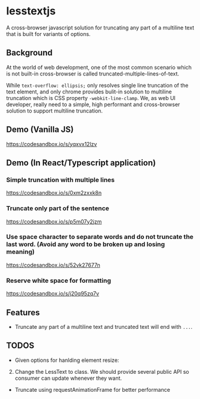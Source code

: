 # lesstextjs
A cross-browser javascript solution for truncating any part of a multiline text that is built for variants of options.

## Background
At the world of web development, one of the most common scenario which is not built-in cross-browser is called truncated-multiple-lines-of-text.

While `text-overflow: ellipsis;` only resolves single line truncation of the text element, and only chrome provides bulit-in solution to multiline truncation which is CSS property `-webkit-line-clamp`. We, as web UI developer, really need to a simple, high performant and cross-browser solution to support multiline truncation.

## Demo (Vanilla JS)
https://codesandbox.io/s/yqxvx12lzv

## Demo (In React/Typescript application)
### Simple truncation with multiple lines
https://codesandbox.io/s/0xm2zxxk8n

### Truncate only part of the sentence
https://codesandbox.io/s/p5m07y2jzm

### Use space character to separate words and do not truncate the last word. (Avoid any word to be broken up and losing meaning)
https://codesandbox.io/s/52vk27677n

### Reserve white space for formatting
https://codesandbox.io/s/j20q95zq7v

## Features
 - Truncate any part of a multiline text and truncated text will end with `...`.

## TODOS

 - Given options for hanlding element resize:
  2. Change the LessText to class. We should provide several public API so consumer can update whenever they want.
 - Truncate using requestAnimationFrame for better performance

